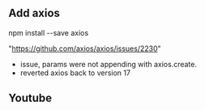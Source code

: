 ## Add axios
npm install --save axios

"https://github.com/axios/axios/issues/2230"
 - issue, params were not appending with axios.create. 
 - reverted axios back to version 17


## Youtube 